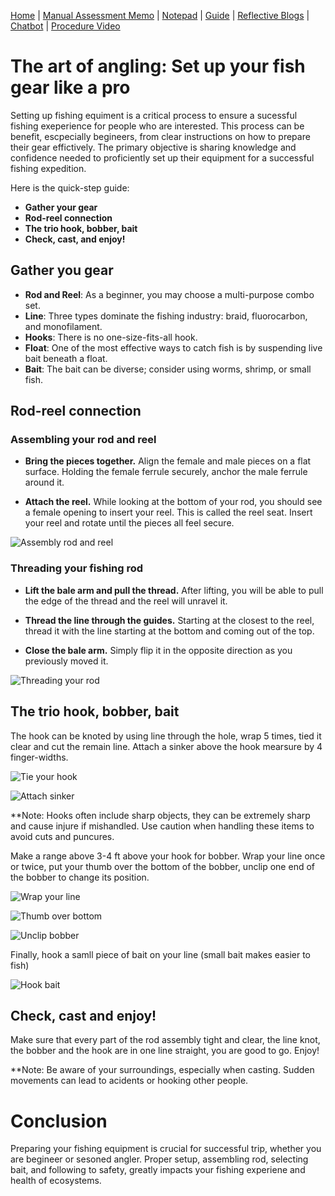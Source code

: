 [Home](index.md) | [Manual Assessment Memo](manual_assessment_memo.md) | [Notepad](notepad.md) | [Guide](soon.md) | [Reflective Blogs](reflective_blogs.md) | [Chatbot](chatbot.md) | [Procedure Video](procedure_video.md)

# The art of angling: Set up your fish gear like a pro
Setting up fishing equiment is a critical process to ensure a sucessful fishing exeperience for people who are interested. This process can be benefit, escpecially begineers, from clear instructions on how to prepare their gear effictively. The primary objective is sharing knowledge and confidence needed to proficiently set up their equipment for a successful fishing expedition.

Here is the quick-step guide:
- **Gather your gear**
- **Rod-reel connection**
- **The trio hook, bobber, bait**
- **Check, cast, and enjoy!**


## Gather you gear
- **Rod and Reel**: As a beginner, you may choose a multi-purpose combo set.
- **Line**: Three types dominate the fishing industry: braid, fluorocarbon, and monofilament.
- **Hooks**: There is no one-size-fits-all hook.
- **Float**: One of the most effective ways to catch fish is by suspending live bait beneath a float.
- **Bait**: The bait can be diverse; consider using worms, shrimp, or small fish.

## Rod-reel connection
### Assembling your rod and reel
+ **Bring the pieces together.** Align the female and male pieces on a flat surface. Holding 
  the female ferrule securely, anchor the male ferrule around it.
   
+ **Attach the reel.** While looking at the bottom of your rod, you should see a female opening to insert your reel. This is called the reel seat. Insert 
  your reel and rotate until the pieces all feel secure.

![Assembly rod and reel](https://github.com/user-attachments/assets/a587829b-171a-42d0-9ecc-c7ffb49542c0)

### Threading your fishing rod
+ **Lift the bale arm and pull the thread.** After lifting, you will be able to pull the edge of the thread and the reel will unravel it. 

+ **Thread the line through the guides.** Starting at the closest to the reel, thread it with the line starting at the bottom and coming out of the top. 

+ **Close the bale arm.** Simply flip it in the opposite direction as you previously moved it.

![Threading your rod](https://github.com/user-attachments/assets/d870cd17-9e55-4e00-9965-e414c8960346)


## The trio hook, bobber, bait
The hook can be knoted by using line through the hole, wrap 5 times, tied it clear and cut the remain line. Attach a sinker above the hook mearsure by 4 finger-widths.

![Tie your hook](https://github.com/user-attachments/assets/595757fc-3b5d-45fd-9eac-2c19e78f7b45)

![Attach sinker](https://github.com/user-attachments/assets/078821c0-de18-4374-88f0-c97e498d4807)


**Note: Hooks often include sharp objects, they can be extremely sharp and cause injure if mishandled. Use caution when handling these items to avoid cuts and puncures.


Make a range above 3-4 ft above your hook for bobber. Wrap your line once or twice, put your thumb over the bottom of the bobber, unclip one end of the bobber to change its position.

![Wrap your line](https://github.com/user-attachments/assets/9205747f-06b7-4395-9964-ca5564be5a5d)

![Thumb over bottom](https://github.com/user-attachments/assets/12f77dd6-e105-44ed-aadc-e12de84d32d1)

![Unclip bobber](https://github.com/user-attachments/assets/1f926410-db06-4acc-af4a-0f571c25df27)

Finally, hook a samll piece of bait on your line (small bait makes easier to fish)

![Hook bait](https://github.com/user-attachments/assets/6a0dfeba-6da5-4744-8e80-0c244e78bbf8)

## Check, cast and enjoy!
Make sure that every part of the rod assembly tight and clear, the line knot, the bobber and the hook are in one line straight, you are good to go. Enjoy!


**Note: Be aware of your surroundings, especially when casting. Sudden movements can lead to acidents or hooking other people. 

# Conclusion
Preparing your fishing equipment is crucial for successful trip, whether you are begineer or sesoned angler. Proper setup, assembling rod, selecting bait, and following to safety, greatly impacts your fishing experiene and health of ecosystems. 

